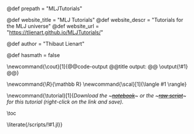 <!-----------------------------------------------------
Add here global page variables to use throughout your
website.
The website_* must be defined for the RSS to work
------------------------------------------------------->
@def prepath = "MLJTutorials"

@def website_title = "MLJ Tutorials"
@def website_descr = "Tutorials for the MLJ universe"
@def website_url   = "https://tlienart.github.io/MLJTutorials/"

@def author = "Thibaut Lienart"

@def hasmath = false

\newcommand{\cout}[1]{@@code-output @@title output: @@ \output{!#1} @@}

<!-----------------------------------------------------
Add here global latex commands to use throughout your
pages. It can be math commands but does not need to be.
For instance:
* \newcommand{\phrase}{This is a long phrase to copy.}
------------------------------------------------------->
\newcommand{\R}{\mathbb R}
\newcommand{\scal}[1]{\langle #1 \rangle}

\newcommand{\tutorial}[1]{*Download the* ~~~<a href="https://raw.githubusercontent.com/tlienart/MLJTutorials/gh-pages/notebooks/!#1.ipynb" target="_blank"><em>notebook</em></a>~~~ *or the* ~~~<a href="https://raw.githubusercontent.com/tlienart/MLJTutorials/gh-pages/scripts/!#1.jl" target="_blank"><em>raw script</em></a>~~~ *for this tutorial (right-click on the link and save).* <!--_-->

\toc

\literate{/scripts/!#1.jl}}
